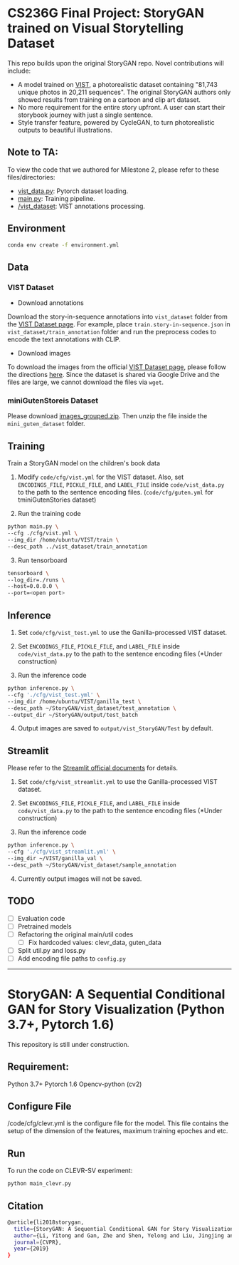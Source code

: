 # CS236G Final Project: StoryGAN trained on Visual Storytelling Dataset  

This repo builds upon the original StoryGAN repo. Novel contributions will include:
- A model trained on [VIST](https://visionandlanguage.net/VIST/), a photorealistic dataset containing "81,743 unique photos in 20,211 sequences". The original StoryGAN authors only showed results from training on a cartoon and clip art dataset.
- No more requirement for the entire story upfront. A user can start their storybook journey with just a single sentence.
- Style transfer feature, powered by CycleGAN, to turn photorealistic outputs to beautiful illustrations.

## Note to TA:
To view the code that we authored for Milestone 2, please refer to these files/directories:
- [vist_data.py](https://github.com/eunjeeSung/StoryGAN/blob/master/code/vist_data.py): Pytorch dataset loading.
- [main.py](https://github.com/eunjeeSung/StoryGAN/blob/master/code/main.py): Training pipeline.
- [/vist_dataset](https://github.com/eunjeeSung/StoryGAN/tree/master/vist_dataset): VIST annotations processing.

## Environment

```bash
conda env create -f environment.yml
```

## Data

### VIST Dataset

- Download annotations

Download the story-in-sequence annotations into `vist_dataset` folder from the [VIST Dataset page](http://visionandlanguage.net/VIST/dataset.html). For example, place `train.story-in-sequence.json` in `vist_dataset/train_annotation` folder and run the preprocess codes to encode the text annotations with CLIP.

- Download images

To download the images from the official [VIST Dataset page](http://visionandlanguage.net/VIST/dataset.html), please follow the directions [here](https://www.quora.com/How-do-I-download-a-very-large-file-from-Google-Drive/answer/Shane-F-Carr?ch=10&share=6509af0d&srid=hoGGk). Since the dataset is shared via Google Drive and the files are large, we cannot download the files via `wget`.

### miniGutenStoreis Dataset

Please download [images_grouped.zip](https://drive.google.com/file/d/10w-00iDJwdEumn61Z0m_ZVyEjeqSo2c3/view?usp=sharing).
Then unzip the file inside the `mini_guten_dataset` folder.


## Training

Train a StoryGAN model on the children's book data

1. Modify `code/cfg/vist.yml` for the VIST dataset. Also, set `ENCODINGS_FILE`, `PICKLE_FILE`, and `LABEL_FILE` inside `code/vist_data.py` to the path to the sentence encoding files.
(`code/cfg/guten.yml` for tminiGutenStories dataset)

2. Run the training code

```bash
python main.py \
--cfg ./cfg/vist.yml \
--img_dir /home/ubuntu/VIST/train \
--desc_path ../vist_dataset/train_annotation
```

3. Run tensorboard

```bash
tensorboard \
--log_dir=./runs \
--host=0.0.0.0 \
--port=<open port>
```


## Inference

1. Set `code/cfg/vist_test.yml` to use the Ganilla-processed VIST dataset.

2. Set `ENCODINGS_FILE`, `PICKLE_FILE`, and `LABEL_FILE` inside `code/vist_data.py` to the path to the sentence encoding files
(*Under construction)

3. Run the inference code
```bash
python inference.py \
--cfg './cfg/vist_test.yml' \
--img_dir /home/ubuntu/VIST/ganilla_test \
--desc_path ~/StoryGAN/vist_dataset/test_annotation \
--output_dir ~/StoryGAN/output/test_batch
```

4. Output images are saved to `output/vist_StoryGAN/Test` by default.


## Streamlit

Please refer to the [Streamlit official documents](https://docs.streamlit.io/en/stable/index.html) for details.

1. Set `code/cfg/vist_streamlit.yml` to use the Ganilla-processed VIST dataset.

2. Set `ENCODINGS_FILE`, `PICKLE_FILE`, and `LABEL_FILE` inside `code/vist_data.py` to the path to the sentence encoding files
(*Under construction)

3. Run the inference code
```bash
python inference.py \
--cfg './cfg/vist_streamlit.yml' \
--img_dir ~/VIST/ganilla_val \
--desc_path ~/StoryGAN/vist_dataset/sample_annotation
```

4. Currently output images will not be saved.


## TODO

- [ ] Evaluation code
- [ ] Pretrained models
- [ ] Refactoring the original main/util codes
  - [ ] Fix hardcoded values: clevr_data, guten_data
- [ ] Split util.py and loss.py
- [ ] Add encoding file paths to `config.py`

---

# StoryGAN: A Sequential Conditional GAN for Story Visualization (Python 3.7+, Pytorch 1.6)
This repository is still under construction. 

## Requirement:
Python 3.7+
Pytorch 1.6
Opencv-python (cv2)

## Configure File
/code/cfg/clevr.yml is the configure file for the model. This file contains the setup of the dimension of the features, maximum training epoches and etc.


## Run
To run the code on CLEVR-SV experiment:
```bash
python main_clevr.py
```

## Citation
```bash
@article{li2018storygan,
  title={StoryGAN: A Sequential Conditional GAN for Story Visualization},
  author={Li, Yitong and Gan, Zhe and Shen, Yelong and Liu, Jingjing and Cheng, Yu and Wu, Yuexin and Carin, Lawrence and Carlson, David and Gao, Jianfeng},
  journal={CVPR},
  year={2019}
}
```

